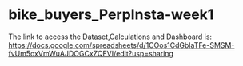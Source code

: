 # bike_buyers_PerpInsta-week1
The link to access the Dataset,Calculations and Dashboard is: https://docs.google.com/spreadsheets/d/1COos1CdGblaTFe-SMSM-fvUm5oxVmWuAJDOGCxZQFVI/edit?usp=sharing
